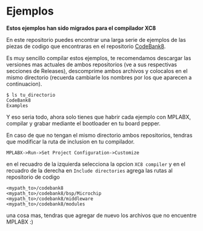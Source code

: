 Ejemplos
=======

**Estos ejemplos han sido migrados para el compilador XC8**

En este repositorio puedes encontrar una larga serie de ejemplos de las piezas de codigo que encontraras en el repositorio [CodeBank8](https://github.com/Hotboards/CodeBank8).

Es muy sencillo compilar estos ejemplos, te recomendamos descargar las versiones mas actuales de ambos repositorios (ve a sus respectivas secciones de Releases), descomprime ambos archivos y colocalos en el mismo directorio (recuerda cambiarle los nombres por los que aparecen a continuacion).

```
$ ls tu_directorio
CodeBank8
Examples
```

Y eso seria todo, ahora solo tienes que habrir cada ejemplo con MPLABX, compilar y grabar mediante el bootloader en tu board pepper.

En caso de que no tengan el mismo directorio ambos repositorios, tendras que modificar la ruta de inclusion en tu compilador.

```
MPLABX->Run->Set Project Configuration->Customize
```
en el recuadro de la izquierda selecciona la opcion ```XC8 compiler``` y en el recuadro de la derecha en ```Include directories``` agrega las rutas al repositorio de codigo

```
<mypath_to>/codebank8
<mypath_to>/codebank8/bsp/Microchip
<mypath_to>/codebank8/middleware
<mypath_to>/codebank8/modules
```
una cosa mas, tendras que agregar de nuevo los archivos que no encuentre MPLABX :)

